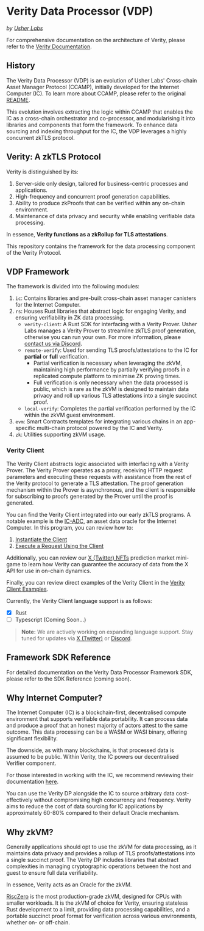 # Verity Data Processor (VDP)

_by [Usher Labs](https://www.usher.so)_

For comprehensive documentation on the architecture of Verity, please refer to the [Verity Documentation](https://docs.usher.so/verity/introduction).

## History

The Verity Data Processor (VDP) is an evolution of Usher Labs' Cross-chain Asset Manager Protocol (CCAMP), initially developed for the Internet Computer (IC). To learn more about CCAMP, please refer to the original [README](./ic/canisters/asset_manager/README.md).

This evolution involves extracting the logic within CCAMP that enables the IC as a cross-chain orchestrator and co-processor, and modularising it into libraries and components that form the framework. To enhance data sourcing and indexing throughput for the IC, the VDP leverages a highly concurrent zkTLS protocol.

## Verity: A zkTLS Protocol

Verity is distinguished by its:

1. Server-side only design, tailored for business-centric processes and applications.
2. High-frequency and concurrent proof generation capabilities.
3. Ability to produce zkProofs that can be verified within any on-chain environment.
4. Maintenance of data privacy and security while enabling verifiable data processing.

In essence, **Verity functions as a zkRollup for TLS attestations**.

This repository contains the framework for the data processing component of the Verity Protocol.

## VDP Framework

The framework is divided into the following modules:

1. `ic`: Contains libraries and pre-built cross-chain asset manager canisters for the Internet Computer.
2. `rs`: Houses Rust libraries that abstract logic for engaging Verity, and ensuring verifiability in ZK data processing.
   - `verity-client`: A Rust SDK for interfacing with a Verity Prover. Usher Labs manages a Verity Prover to streamline zkTLS proof generation, otherwise you can run your own. For more information, please [contact us via Discord](https://go.usher.so/discord).
   - `remote-verify`: Used for sending TLS proofs/attestations to the IC for **partial** or **full** verification.
     - Partial verification is necessary when leveraging the zkVM, maintaining high performance by partially verifying proofs in a replicated compute platform to minimise ZK proving times.
     - Full verification is only necessary when the data processed is public, which is rare as the zkVM is designed to maintain data privacy and roll up various TLS attestations into a single succinct proof.
   - `local-verify`: Completes the partial verification performed by the IC within the zkVM guest environment.
3. `evm`: Smart Contracts templates for integrating various chains in an app-specific multi-chain protocol powered by the IC and Verity.
4. `zk`: Utilities supporting zkVM usage.

### Verity Client

The Verity Client abstracts logic associated with interfacing with a Verity Prover. The Verity Prover operates as a proxy, receiving HTTP request parameters and executing these requests with assistance from the rest of the Verity protocol to generate a TLS attestation. The proof generation mechanism within the Prover is asynchronous, and the client is responsible for subscribing to proofs generated by the Prover until the proof is generated.

You can find the Verity Client integrated into our early zkTLS programs. A notable example is the [IC-ADC](https://github.com/usherlabs/ic-adc), an asset data oracle for the Internet Computer. In this program, you can review how to:

1. [Instantiate the Client](https://github.com/usherlabs/ic-adc/blob/8f28678abff9d8c098d878b83ebcc8615d442f35/orchestrator/src/helpers/verity.rs#L7)
2. [Execute a Request Using the Client](https://github.com/usherlabs/ic-adc/blob/8f28678abff9d8c098d878b83ebcc8615d442f35/orchestrator/src/handlers/price/sources/pyth.rs#L58)

Additionally, you can review our [X (Twitter) NFTs](https://github.com/usherlabs/x-twitter-nfts) prediction market mini-game to learn how Verity can guarantee the accuracy of data from the X API for use in on-chain dynamics.

Finally, you can review direct examples of the Verity Client in the [Verity Client Examples](./rs/verity-client/examples).

Currently, the Verity Client language support is as follows:

- [x] Rust
- [ ] Typescript (Coming Soon...)

> **Note:** We are actively working on expanding language support. Stay tuned for updates via [X (Twitter)](https://x.com/usher_web3) or [Discord](https://go.usher.so/discord).

## Framework SDK Reference

For detailed documentation on the Verity Data Processor Framework SDK, please refer to the SDK Reference (coming soon).

## Why Internet Computer?

The Internet Computer (IC) is a blockchain-first, decentralised compute environment that supports verifiable data portability. It can process data and produce a proof that an honest majority of actors attest to the same outcome. This data processing can be a WASM or WASI binary, offering significant flexibility.

The downside, as with many blockchains, is that processed data is assumed to be public. Within Verity, the IC powers our decentralised Verifier component.

For those interested in working with the IC, we recommend reviewing their documentation [here](https://internetcomputer.org/docs).

You can use the Verity DP alongside the IC to source arbitrary data cost-effectively without compromising high concurrency and frequency. Verity aims to reduce the cost of data sourcing for IC applications by approximately 60-80% compared to their default Oracle mechanism.

## Why zkVM?

Generally applications should opt to use the zkVM for data processing, as it maintains data privacy and provides a rollup of TLS proofs/attestations into a single succinct proof. The Verity DP includes libraries that abstract complexities in managing cryptographic operations between the host and guest to ensure full data verifiability.

In essence, Verity acts as an Oracle for the zkVM.

[RiscZero](https://www.risczero.com/) is the most production-grade zkVM, designed for CPUs with smaller workloads. It is the zkVM of choice for Verity, ensuring stateless Rust development to a limit, providing data processing capabilities, and a portable succinct proof format for verification across various environments, whether on- or off-chain.
